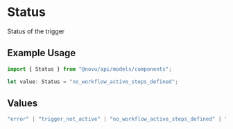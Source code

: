 # Status

Status of the trigger

## Example Usage

```typescript
import { Status } from "@novu/api/models/components";

let value: Status = "no_workflow_active_steps_defined";
```

## Values

```typescript
"error" | "trigger_not_active" | "no_workflow_active_steps_defined" | "no_workflow_steps_defined" | "processed" | "no_tenant_found"
```